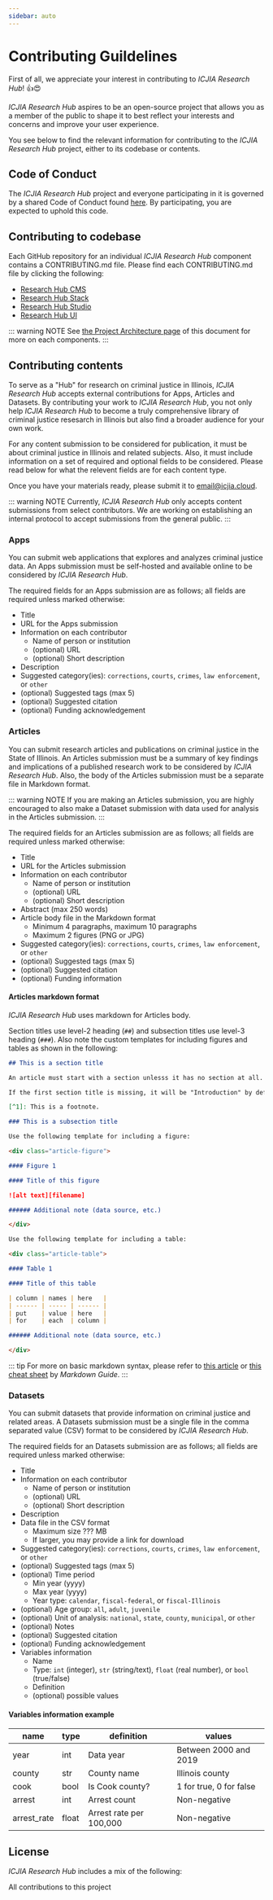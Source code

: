 ```yaml
---
sidebar: auto
---
```


# Contributing Guildelines

First of all, we appreciate your interest in contributing to _ICJIA Research Hub_! :+1::heart_eyes:

_ICJIA Research Hub_ aspires to be an open-source project that allows you as a member of the public to shape it to best reflect your interests and concerns and improve your user experience.

You see below to find the relevant information for contributing to the _ICJIA Research Hub_ project, either to its codebase or contents.

## Code of Conduct

The _ICJIA Research Hub_ project and everyone participating in it is governed by a shared Code of Conduct found [here](). By participating, you are expected to uphold this code.

## Contributing to codebase

Each GitHub repository for an individual _ICJIA Research Hub_ component contains a CONTRIBUTING.md file. Please find each CONTRIBUTING.md file by clicking the following:

- [Research Hub CMS](https://github.com/ICJIA/research-hub-cms/blob/master/CONTRIBUTING.md)
- [Research Hub Stack](https://github.com/ICJIA/research-hub-stack/blob/master/CONTRIBUTING.md)
- [Research Hub Studio](https://github.com/ICJIA/research-hub-studio/blob/master/CONTRIBUTING.md)
- [Research Hub UI](https://github.com/ICJIA/research-hub-ui/blob/master/CONTRIBUTING.md)

::: warning NOTE
See [the Project Architecture page](#architecture.md) of this document for more on each components.
:::

## Contributing contents

To serve as a "Hub" for research on criminal justice in Illinois, _ICJIA Research Hub_ accepts external contributions for Apps, Articles and Datasets. By contributing your work to _ICJIA Research Hub_, you not only help _ICJIA Research Hub_ to become a truly comprehensive library of criminal justice resesarch in Illinois but also find a broader audience for your own work.

For any content submission to be considered for publication, it must be about criminal justice in Illinois and related subjects. Also, it must include information on a set of required and optional fields to be considered. Please read below for what the relevent fields are for each content type.

Once you have your materials ready, please submit it to [email@icjia.cloud](mailto:email@icjia.cloud).

::: warning NOTE
Currently, _ICJIA Research Hub_ only accepts content submissions from select contributors. We are working on establishing an internal protocol to accept submissions from the general public.
:::

### Apps

You can submit web applications that explores and analyzes criminal justice data. An Apps submission must be self-hosted and available online to be considered by _ICJIA Research Hub_.

The required fields for an Apps submission are as follows; all fields are required unless marked otherwise:

- Title
- URL for the Apps submission
- Information on each contributor
  - Name of person or institution
  - (optional) URL
  - (optional) Short description
- Description
- Suggested category(ies): `corrections`, `courts`, `crimes`, `law enforcement`, or `other`
- (optional) Suggested tags (max 5)
- (optional) Suggested citation
- (optional) Funding acknowledgement

### Articles

You can submit research articles and publications on criminal justice in the State of Illinois. An Articles submission must be a summary of key findings and implications of a published research work to be considered by _ICJIA Research Hub_. Also, the body of the Articles submission must be a separate file in Markdown format.

::: warning NOTE
If you are making an Articles submission, you are highly encouraged to also make a Dataset submission with data used for analysis in the Articles submission.
:::

The required fields for an Articles submission are as follows; all fields are required unless marked otherwise:

- Title
- URL for the Articles submission
- Information on each contributor
  - Name of person or institution
  - (optional) URL
  - (optional) Short description
- Abstract (max 250 words)
- Article body file in the Markdown format
  - Minimum 4 paragraphs, maximum 10 paragraphs
  - Maximum 2 figures (PNG or JPG)
- Suggested category(ies): `corrections`, `courts`, `crimes`, `law enforcement`, or `other`
- (optional) Suggested tags (max 5)
- (optional) Suggested citation
- (optional) Funding information

#### Articles markdown format

_ICJIA Research Hub_ uses markdown for Articles body.

Section titles use level-2 heading (`##`) and subsection titles use level-3 heading (`###`). Also note the custom templates for including figures and tables as shown in the following:

```md
## This is a section title

An article must start with a section unlesss it has no section at all.

If the first section title is missing, it will be "Introduction" by default.[^1]

[^1]: This is a footnote.

### This is a subsection title

Use the following template for including a figure:

<div class="article-figure">

#### Figure 1

#### Title of this figure

![alt text][filename]

###### Additional note (data source, etc.)

</div>

Use the following template for including a table:

<div class="article-table">

#### Table 1

#### Title of this table

| column | names | here   |
| ------ | ----- | ------ |
| put    | value | here   |
| for    | each  | column |

###### Additional note (data source, etc.)

</div>
```

::: tip
For more on basic markdown syntax, please refer to [this article](https://www.markdownguide.org/basic-syntax) or [this cheat sheet](https://www.markdownguide.org/cheat-sheet/) by _Markdown Guide_.
:::

### Datasets

You can submit datasets that provide information on criminal justice and related areas. A Datasets submission must be a single file in the comma separated value (CSV) format to be considered by _ICJIA Research Hub_.

The required fields for an Datasets submission are as follows; all fields are required unless marked otherwise:

- Title
- Information on each contributor
  - Name of person or institution
  - (optional) URL
  - (optional) Short description
- Description
- Data file in the CSV format
  - Maximum size ??? MB
  - If larger, you may provide a link for download
- Suggested category(ies): `corrections`, `courts`, `crimes`, `law enforcement`, or `other`
- (optional) Suggested tags (max 5)
- (optional) Time period
  - Min year (yyyy)
  - Max year (yyyy)
  - Year type: `calendar`, `fiscal-federal`, or `fiscal-Illinois`
- (optional) Age group: `all`, `adult`, `juvenile`
- (optional) Unit of analysis: `national`, `state`, `county`, `municipal`, or `other`
- (optional) Notes
- (optional) Suggested citation
- (optional) Funding acknowledgement
- Variables information
  - Name
  - Type: `int` (integer), `str` (string/text), `float` (real number), or `bool` (true/false)
  - Definition
  - (optional) possible values

#### Variables information example

| name        | type  | definition              | values                  |
| ----------- | ----- | ----------------------- | ----------------------- |
| year        | int   | Data year               | Between 2000 and 2019   |
| county      | str   | County name             | Illinois county         |
| cook        | bool  | Is Cook county?         | 1 for true, 0 for false |
| arrest      | int   | Arrest count            | Non-negative            |
| arrest_rate | float | Arrest rate per 100,000 | Non-negative            |

## License

_ICJIA Research Hub_ includes a mix of the following:

All contributions to this project
